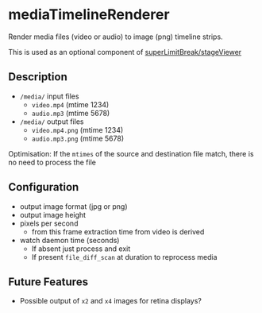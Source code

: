 # mediaTimelineRenderer

Render media files (video or audio) to image (png) timeline strips.

This is used as an optional component of [superLimitBreak/stageViewer](https://github.com/superLimitBreak/stageViewer)


## Description
* `/media/` input files
    * `video.mp4` (mtime 1234)
    * `audio.mp3` (mtime 5678)
* `/media/` output files
    * `video.mp4.png` (mtime 1234)
    * `audio.mp3.png` (mtime 5678)

Optimisation: If the `mtimes` of the source and destination file match, there is no need to process the file

## Configuration

* output image format (jpg or png)
* output image height
* pixels per second
    * from this frame extraction time from video is derived
* watch daemon time (seconds)
    * If absent just process and exit
    * If present `file_diff_scan` at duration to reprocess media

## Future Features

* Possible output of `x2` and `x4` images for retina displays?
